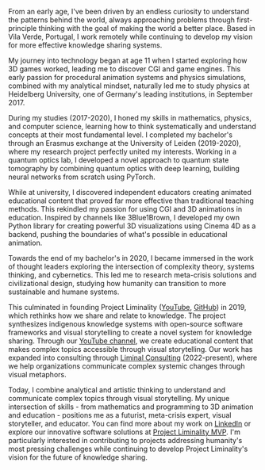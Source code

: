 From an early age, I've been driven by an endless curiosity to understand the patterns behind the world, always approaching problems through first-principle thinking with the goal of making the world a better place. Based in Vila Verde, Portugal, I work remotely while continuing to develop my vision for more effective knowledge sharing systems.

My journey into technology began at age 11 when I started exploring how 3D games worked, leading me to discover CGI and game engines. This early passion for procedural animation systems and physics simulations, combined with my analytical mindset, naturally led me to study physics at Heidelberg University, one of Germany's leading institutions, in September 2017.

During my studies (2017-2020), I honed my skills in mathematics, physics, and computer science, learning how to think systematically and understand concepts at their most fundamental level. I completed my bachelor's through an Erasmus exchange at the University of Leiden (2019-2020), where my research project perfectly united my interests. Working in a quantum optics lab, I developed a novel approach to quantum state tomography by combining quantum optics with deep learning, building neural networks from scratch using PyTorch.

While at university, I discovered independent educators creating animated educational content that proved far more effective than traditional teaching methods. This rekindled my passion for using CGI and 3D animations in education. Inspired by channels like 3Blue1Brown, I developed my own Python library for creating powerful 3D visualizations using Cinema 4D as a backend, pushing the boundaries of what's possible in educational animation.

Towards the end of my bachelor's in 2020, I became immersed in the work of thought leaders exploring the intersection of complexity theory, systems thinking, and cybernetics. This led me to research meta-crisis solutions and civilizational design, studying how humanity can transition to more sustainable and humane systems.

This culminated in founding Project Liminality ([YouTube](https://www.youtube.com/@projectliminality2932), [GitHub](https://github.com/ProjectLiminality)) in 2019, which rethinks how we share and relate to knowledge. The project synthesizes indigenous knowledge systems with open-source software frameworks and visual storytelling to create a novel system for knowledge sharing. Through our [YouTube channel](https://www.youtube.com/@projectliminality2932), we create educational content that makes complex topics accessible through visual storytelling. Our work has expanded into consulting through [Liminal Consulting](https://projectliminality.github.io/LiminalConsultingWeb3/) (2022-present), where we help organizations communicate complex systemic changes through visual metaphors.

Today, I combine analytical and artistic thinking to understand and communicate complex topics through visual storytelling. My unique intersection of skills - from mathematics and programming to 3D animation and education - positions me as a futurist, meta-crisis expert, visual storyteller, and educator. You can find more about my work on [LinkedIn](https://linkedin.com/in/david-rug-748946192) or explore our innovative software solutions at [Project Liminality MVP](https://github.com/ProjectLiminality/ProjectLiminalityMVP). I'm particularly interested in contributing to projects addressing humanity's most pressing challenges while continuing to develop Project Liminality's vision for the future of knowledge sharing.
